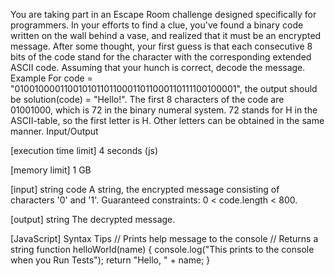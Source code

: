You are taking part in an Escape Room challenge designed specifically for programmers. In your efforts to find a clue, you've found a binary code written on the wall behind a vase, and realized that it must be an encrypted message. After some thought, your first guess is that each consecutive 8 bits of the code stand for the character with the corresponding extended ASCII code.
Assuming that your hunch is correct, decode the message.
Example
For code = "010010000110010101101100011011000110111100100001", the output should be
solution(code) = "Hello!".
The first 8 characters of the code are 01001000, which is 72 in the binary numeral system. 72 stands for H in the ASCII-table, so the first letter is H.
Other letters can be obtained in the same manner.
Input/Output


[execution time limit] 4 seconds (js)


[memory limit] 1 GB


[input] string code
A string, the encrypted message consisting of characters '0' and '1'.
Guaranteed constraints:
0 < code.length < 800.


[output] string
The decrypted message.


[JavaScript] Syntax Tips
// Prints help message to the console
// Returns a string
function helloWorld(name) {
    console.log("This prints to the console when you Run Tests");
    return "Hello, " + name;
}


